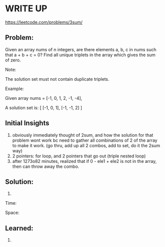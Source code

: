 #  WRITE UP
https://leetcode.com/problems/3sum/

## Problem: 
Given an array nums of n integers, are there elements a, b, c in nums such that a + b + c = 0? Find all unique triplets in the array which gives the sum of zero.

Note:

The solution set must not contain duplicate triplets.

Example:

Given array nums = [-1, 0, 1, 2, -1, -4],

A solution set is:
[
  [-1, 0, 1],
  [-1, -1, 2]
]

## Initial Insights
1. obviously immediately thought of 2sum, and how the solution for that problem wont work bc need to gather all combinations of 2 of the array to make it work. (go thru, add up all 2 combos, add to set, do it the 2sum way)
2. 2 pointers: for loop, and 2 pointers that go out (triple nested loop)
3. after 1273o82 minutes, realized that if 0 - ele1 + ele2 is not in the array, then can throw away the combo. 

## Solution:
1. 

Time: 

Space: 


## Learned:
1. 